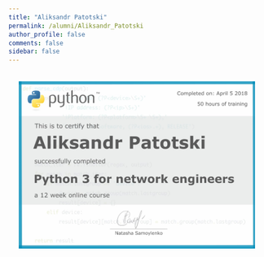 ```yaml
---
title: "Aliksandr Patotski"
permalink: /alumni/Aliksandr_Patotski
author_profile: false
comments: false
sidebar: false
---
```


<div style="padding: 20px;">
  <img src="https://raw.githubusercontent.com/pyneng/pyneng.github.io/master/alumni/Aliksandr_Patotski.png" alt="Python for network engineers">
</div>

